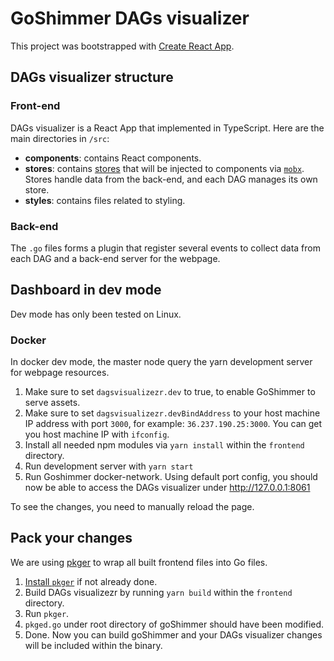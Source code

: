 # GoShimmer DAGs visualizer

This project was bootstrapped with [Create React App](https://github.com/facebook/create-react-app).

## DAGs visualizer structure

### Front-end
DAGs visualizer is a React App that implemented in TypeScript.
Here are the main directories in `/src`:
* **components**: contains React components.
* **stores**: contains [stores](https://learn.co/lessons/react-stores) that will be injected to components via [`mobx`](https://mobx.js.org/README.html). Stores handle data from the back-end, and each DAG manages its own store.
* **styles**: contains files related to styling.

### Back-end
The `.go` files forms a plugin that register several events to collect data from each DAG and a back-end server for the webpage.

## Dashboard in dev mode

Dev mode has only been tested on Linux.

### Docker
In docker dev mode, the master node query the yarn development server for webpage resources.

1. Make sure to set `dagsvisualizezr.dev` to true, to enable GoShimmer to serve assets.
2. Make sure to set `dagsvisualizezr.devBindAddress` to your host machine IP address with port `3000`, for example: `36.237.190.25:3000`. You can get you host machine IP with `ifconfig`.
3. Install all needed npm modules via `yarn install` within the `frontend` directory.
4. Run development server with `yarn start`
3. Run Goshimmer docker-network. Using default port config, you should now be able to access the DAGs visualizer under http://127.0.0.1:8061

To see the changes, you need to manually reload the page.

## Pack your changes

We are using [pkger](https://github.com/markbates/pkger) to wrap all built frontend files into Go files.

1. [Install `pkger`](https://github.com/markbates/pkger#installation) if not already done.
2. Build DAGs visualizezr by running `yarn build` within the `frontend` directory.
3. Run `pkger`.
4. `pkged.go` under root directory of goShimmer should have been modified.
5. Done. Now you can build goShimmer and your DAGs visualizer changes will be included within the binary.
